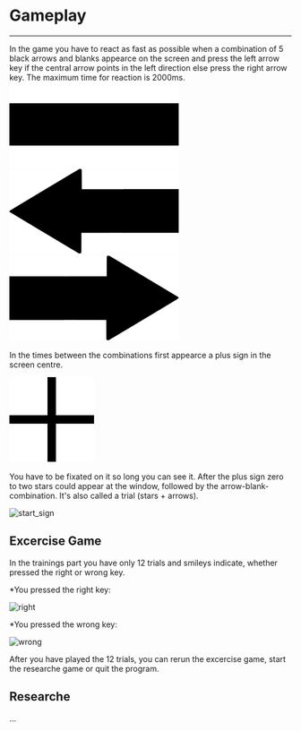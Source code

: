 # Gameplay
***
In the game you have to react as fast as possible when a combination of 5 black arrows and blanks appearce on the screen and press the left arrow key if the central arrow points in the left direction else press the right arrow key. The maximum time for reaction is 2000ms.
![bar](images/svg/bar.svg)
![left arrow](images/svg/arrow_left.svg)
![right arrow](images/svg/arrow_right.svg)

In the times between the combinations first appearce a plus sign in the screen centre.

![plus sign](images/svg/plus.svg)

 You have to be fixated on it so long you can see it. After the plus sign zero to two stars could appear at the window, followed by the arrow-blank-combination. It's also called a trial (stars + arrows).
 
 ![start_sign](images/star.svg)

## Excercise Game
In the trainings part you have only 12 trials and smileys indicate, whether pressed the right or wrong key.

*You pressed the right key:

![right](images/right.svg)

*You pressed the wrong key:

![wrong](images/false.svg)

After you have played the 12 trials, you can rerun the excercise game, start the researche game or quit the program.

## Researche
...
